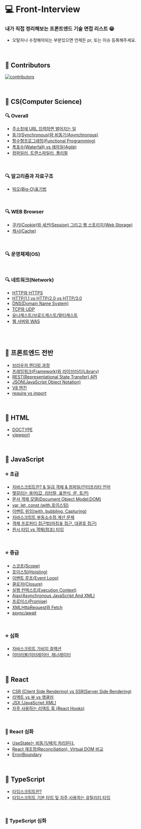 # 💻 Front-Interview

### 내가 직접 정리해보는 프론트엔드 기술 면접 리스트 😁

- 오탈자나 수정해야되는 부분있으면 언제든 pr, 또는 이슈 등록해주세요.

<br />

## 🌟 Contributors

[![contributors](https://contrib.rocks/image?repo=ssi02014/Front-Interview)](https://github.com/ssi02014/Front-Interview/graphs/contributors)

<br />

## 🔖 CS(Computer Science)

### 🔍 Overall

- [주소창에 URL 입력하면 벌어지는 일](https://github.com/ssi02014/Front-Interview/blob/master/documents/CS/enter-url-process.md)
- [동기(Synchronous)와 비동기(Asynchronous)](https://github.com/ssi02014/Front-Interview/blob/master/documents/CS/synchronous-asynchronous.md)
- [함수형프로그래밍(Functional Programming)](https://github.com/ssi02014/Front-Interview/blob/master/documents/CS/functionalProgramming.md)
- [폭포수(Waterfall) vs 애자일(Agile)](https://github.com/ssi02014/Front-Interview/blob/master/documents/CS/waterfall-Agile.md)
- [컴파일러, 트랜스파일러, 폴리필](https://github.com/ssi02014/Front-Interview/blob/master/documents/CS/transcompiler.md)

<br />

### 🔍 알고리즘과 자료구조

- [빅오(Big-O)표기법](https://github.com/ssi02014/Front-Interview/blob/master/documents/CS/big-O.md)

<br />

### 🔍 WEB Browser

- [쿠키(Cookie)와 세션(Session) 그리고 웹 스토리지(Web Storage)](https://github.com/ssi02014/Front-Interview/blob/master/documents/CS/cookie-session.md)
- [캐시(Cache)](https://github.com/ssi02014/Front-Interview/blob/master/documents/CS/cache.md)

<br />

### 🔍 운영체제(OS)

<br />

### 🔍 네트워크(Network)

- [HTTP와 HTTPS](https://github.com/ssi02014/Front-Interview/blob/master/documents/CS/http-https.md)
- [HTTP/1.1 vs HTTP/2.0 vs HTTP/3.0](https://github.com/ssi02014/Front-Interview/blob/master/documents/CS/http1-2-3.md)
- [DNS(Domain Name System)](https://github.com/ssi02014/Front-Interview/blob/master/documents/CS/DNS.md)
- [TCP와 UDP](https://github.com/ssi02014/Front-Interview/blob/master/documents/CS/tcp-udp.md)
- [유니캐스트/브로드캐스트/멀티캐스트](https://github.com/ssi02014/Front-Interview/blob/master/documents/CS/uni-broad-multicast.md)
- [웹 서버와 WAS](https://github.com/ssi02014/Front-Interview/blob/master/documents/CS/webserver-was.md)

<br />
<br />

## 🔖 프론트엔드 전반

- [브라우저 렌더링 과정](https://github.com/ssi02014/Front-Interview/blob/master/documents/Frontend-Overall/browser-rendering-process.md)
- [프레임워크(Framework)와 라이브러리(Library)](https://github.com/ssi02014/Front-Interview/blob/master/documents/Frontend-Overall/library-framework.md)
- [REST(Representational State Transfer) API](https://github.com/ssi02014/Front-Interview/blob/master/documents/Frontend-Overall/restful.md)
- [JSON(JavaScript Object Notation)](https://github.com/ssi02014/Front-Interview/blob/master/documents/Frontend-Overall/json.md)
- [V8 엔진](https://github.com/ssi02014/Front-Interview/blob/master/documents/Frontend-Overall/V8.md)
- [require vs import](https://github.com/ssi02014/Front-Interview/blob/master/documents/Frontend-Overall/require-import.md)

<br />

## 🔖 HTML

- [DOCTYPE](https://github.com/ssi02014/Front-Interview/blob/master/documents/HTML/doctype.md)
- [viewport](https://github.com/ssi02014/Front-Interview/blob/master/documents/HTML/viewport.md)

<br />

## 🔖 JavaScript

### ⭐️ 초급

- [자바스크립트란? & 일급 객체 & 컴파일/인터프리터 언어](https://github.com/ssi02014/Front-Interview/blob/master/documents/JavaScript/javascript.md)
- [헷갈리는 용어(값, 리터럴, 표현식, 문, 토큰)](https://github.com/ssi02014/Front-Interview/blob/master/documents/JavaScript/value-literal-statement.md)
- [문서 객체 모델(Document Object Model:DOM)](https://github.com/ssi02014/Front-Interview/blob/master/documents/JavaScript/dom-tree.md)
- [var, let, const (with.호이스팅)](http://github.com/ssi02014/Front-Interview/blob/master/documents/JavaScript/var-let-const.md)
- [이벤트 위임(with. bubbling, Capturing)](https://github.com/ssi02014/Front-Interview/blob/master/documents/JavaScript/event-delegation.md)
- [자바스크립트 부동소수점 계산 문제](https://github.com/ssi02014/Front-Interview/blob/master/documents/JavaScript/floating-point.md)
- [객체 프로퍼티 접근법(마침표 접근, 대괄호 접근)](https://github.com/ssi02014/Front-Interview/blob/master/documents/JavaScript/accessing-properties.md)
- [원시 타입 vs 객체(참조) 타입](https://github.com/ssi02014/Front-Interview/blob/master/documents/JavaScript/primitive-object.md)

<br />

### ⭐️ 중급

- [스코프(Scope)](https://github.com/ssi02014/Front-Interview/blob/master/documents/JavaScript/scope.md)
- [호이스팅(Hoisting)](https://github.com/ssi02014/Front-Interview/blob/master/documents/JavaScript/hoisting.md)
- [이벤트 루프(Event Loop)](https://github.com/ssi02014/Front-Interview/blob/master/documents/JavaScript/event-loop.md)
- [클로저(Closure)](https://github.com/ssi02014/Front-Interview/blob/master/documents/JavaScript/closure.md)
- [실행 컨텍스트(Execution Context)](https://github.com/ssi02014/Front-Interview/blob/master/documents/JavaScript/execution-context.md)
- [Ajax(Asynchronous JavaScript And XML)](https://github.com/ssi02014/Front-Interview/blob/master/documents/JavaScript/ajax.md)
- [프로미스(Promise)](https://github.com/ssi02014/Front-Interview/blob/master/documents/JavaScript/promise.md)
- [XMLHttpRequest와 Fetch](https://github.com/ssi02014/Front-Interview/blob/master/documents/JavaScript/xmlhttprequest.md)
- [async/await](https://github.com/ssi02014/Front-Interview/blob/master/documents/JavaScript/async-await.md)

<br />

### ⭐️ 심화

- [자바스크립트 가비지 컬렉션](https://github.com/ssi02014/Front-Interview/blob/master/documents/JavaScript/gc.md)
- [이터러블/이터레이터, 제너레이터](https://github.com/ssi02014/Front-Interview/blob/master/documents/JavaScript/iterator-generator.md)

<br />

## 🔖 React

- [CSR (Client Side Rendering) vs SSR(Server Side Rendering)](https://github.com/ssi02014/Front-Interview/blob/master/documents/Frontend-Overall/csr-ssr.md)
- [리액트 vs 뷰 vs 앵귤러](https://github.com/ssi02014/Front-Interview/blob/master/documents/React/react-vue-angular.md)
- [JSX (JavaScript XML)](https://github.com/ssi02014/Front-Interview/blob/master/documents/React/jsx.md)
- [자주 사용하는 리액트 훅 (React Hooks)](https://github.com/ssi02014/Front-Interview/blob/master/documents/React/hooks.md)

<br />

### 🌟 React 심화

- [UseState는 비동기/배치 처리된다.](https://github.com/ssi02014/Front-Interview/blob/master/documents/React/useState.md)
- [React 재조정(Reconciliation), Virtual DOM 비교](https://github.com/ssi02014/Front-Interview/blob/master/documents/React/reconciliation.md)
- [ErrorBoundary](https://github.com/ssi02014/Front-Interview/blob/master/documents/React/errorBoundary.md)

<br />

## 🔖 TypeScript

- [타입스크립트란?](https://github.com/ssi02014/Front-Interview/blob/master/documents/typescript/typescript.md)
- [타입스크립트 기본 타입 및 자주 사용하는 유틸리티 타입](https://github.com/ssi02014/Front-Interview/blob/master/documents/typescript/types.md)

<br />

### 🌟 TypeScript 심화

<br />
